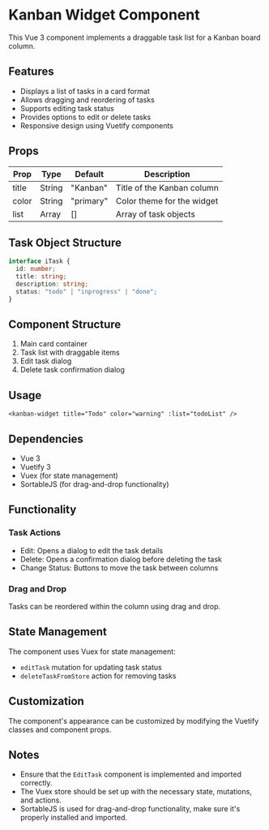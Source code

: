 # Kanban Widget Component

This Vue 3 component implements a draggable task list for a Kanban board column.

## Features

- Displays a list of tasks in a card format
- Allows dragging and reordering of tasks
- Supports editing task status
- Provides options to edit or delete tasks
- Responsive design using Vuetify components

## Props

| Prop  | Type   | Default   | Description                |
| ----- | ------ | --------- | -------------------------- |
| title | String | "Kanban"  | Title of the Kanban column |
| color | String | "primary" | Color theme for the widget |
| list  | Array  | []        | Array of task objects      |

## Task Object Structure

```typescript
interface iTask {
  id: number;
  title: string;
  description: string;
  status: "todo" | "inprogress" | "done";
}
```

## Component Structure

1. Main card container
2. Task list with draggable items
3. Edit task dialog
4. Delete task confirmation dialog

## Usage

```vue
<kanban-widget title="Todo" color="warning" :list="todoList" />
```

## Dependencies

- Vue 3
- Vuetify 3
- Vuex (for state management)
- SortableJS (for drag-and-drop functionality)

## Functionality

### Task Actions

- Edit: Opens a dialog to edit the task details
- Delete: Opens a confirmation dialog before deleting the task
- Change Status: Buttons to move the task between columns

### Drag and Drop

Tasks can be reordered within the column using drag and drop.

## State Management

The component uses Vuex for state management:

- `editTask` mutation for updating task status
- `deleteTaskFromStore` action for removing tasks

## Customization

The component's appearance can be customized by modifying the Vuetify classes and component props.

## Notes

- Ensure that the `EditTask` component is implemented and imported correctly.
- The Vuex store should be set up with the necessary state, mutations, and actions.
- SortableJS is used for drag-and-drop functionality, make sure it's properly installed and imported.

```

```
